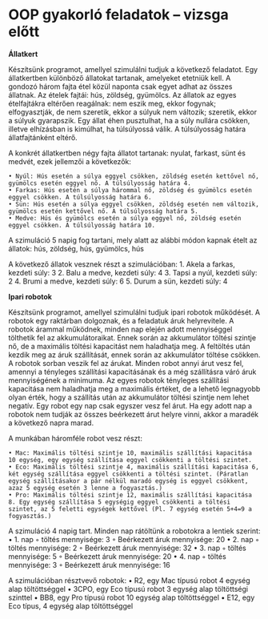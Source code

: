# OOP gyakorló feladatok – vizsga előtt





**Állatkert**

Készítsünk programot, amellyel szimulálni tudjuk a következő feladatot. Egy állatkertben különböző állatokat tartanak, amelyeket etetniük kell. A gondozó három fajta étel közül naponta csak egyet adhat az összes állatnak. Az ételek fajtái: hús, zöldség, gyümölcs. Az állatok az egyes ételfajtákra eltérően reagálnak: nem eszik meg, ekkor fogynak; elfogyasztják, de nem szeretik, ekkor a súlyuk nem változik; szeretik, ekkor a súlyuk gyarapszik. Egy állat éhen pusztulhat, ha a súly nullára csökken, illetve elhízásban is kimúlhat, ha túlsúlyossá válik. A túlsúlyosság határa állatfajtánként eltérő. 

A konkrét állatkertben négy fajta állatot tartanak: nyulat, farkast, sünt és medvét, ezek jellemzői a következők: 

    • Nyúl: Hús esetén a súlya eggyel csökken, zöldség esetén kettővel nő, gyümölcs esetén eggyel nő. A túlsúlyosság határa 4.
    • Farkas: Hús esetén a súlya hárommal nő, zöldség és gyümölcs esetén eggyel csökken. A túlsúlyosság határa 6.
    • Sün: Hús esetén a súlya eggyel csökken, zöldség esetén nem változik, gyümölcs esetén kettővel nő. A túlsúlyosság határa 5.
    • Medve: Hús és gyümölcs esetén a súlya eggyel nő, zöldség esetén eggyel csökken. A túlsúlyosság határa 10.

A szimuláció 5 napig fog tartani, mely alatt az alábbi módon kapnak ételt az állatok:
hús, zöldség, hús, gyümölcs, hús

A következő állatok vesznek részt a szimulációban:
    1. Akela a farkas, kezdeti súly: 3
    2. Balu a medve, kezdeti súly: 4
    3. Tapsi a nyúl, kezdeti súly: 2
    4. Brumi a medve, kezdeti súly: 6
    5. Durum a sün, kezdeti súly: 4





**Ipari robotok**

Készítsünk programot, amellyel szimulálni tudjuk ipari robotok működését. A robotok egy raktárban dolgoznak, és a feladatuk áruk helyrevitele. A robotok árammal működnek, minden nap elején adott mennyiséggel tölthetik fel az akkumulátoraikat. Ennek során az akkumulátor töltési szintje nő, de a maximális töltési kapacitást nem haladhatja meg. A feltöltés után kezdik meg az áruk szállítását, ennek során az akkumulátor töltése csökken. A robotok sorban veszik fel az árukat. Minden robot annyi árut vesz fel, amennyi a tényleges szállítási kapacitásának és a még szállításra váró áruk mennyiségének a minimuma. Az egyes robotok tényleges szállítási kapacitása nem haladhatja meg a maximális értéket, de a lehető legnagyobb olyan érték, hogy a szállítás után az akkumulátor töltési szintje nem lehet negatív. Egy robot egy nap csak egyszer vesz fel árut. Ha egy adott nap a robotok nem tudják az összes beérkezett árut helyre vinni, akkor a maradék a következő napra marad.

A munkában háromféle robot vesz részt:

    • Mac: Maximális töltési szintje 10, maximális szállítási kapacitása 10 egység, egy egység szállítása eggyel csökkenti a töltési szintet.
    • Eco: Maximális töltési szintje 4, maximális szállítási kapacitása 6, két egység szállítása eggyel csökkenti a töltési szintet. (Páratlan egység szállításakor a pár nélkül maradó egység is eggyel csökkent, azaz 5 egység esetén 3 lenne a fogyasztás.) 
    • Pro: Maximális töltési szintje 12, maximális szállítási kapacitása 8. Egy egység szállítása 5 egységig eggyel csökkenti a töltési szintet, az 5 feletti egységek kettővel (Pl. 7 egység esetén 5+4=9 a fogyasztás.) 

A szimuláció 4 napig tart. Minden nap rátöltünk a robotokra a lentiek szerint:
    • 1. nap
        ◦ töltés mennyisége: 3
        ◦ Beérkezett áruk mennyisége: 20
    • 2. nap
        ◦ töltés mennyisége: 2
        ◦ Beérkezett áruk mennyisége: 32
    • 3. nap
        ◦ töltés mennyisége: 5
        ◦ Beérkezett áruk mennyisége: 20
    • 4. nap
        ◦ töltés mennyisége: 3
        ◦ Beérkezett áruk mennyisége: 16

A szimulációban résztvevő robotok:
    • R2, egy Mac típusú robot 4 egység alap töltöttséggel
    • 3CPO, egy Eco típusú robot 3 egység alap töltöttségi szinttel
    • BB8, egy Pro típusú robot 10 egység alap töltöttséggel
    • E12, egy Eco típus, 4 egység alap töltöttséggel